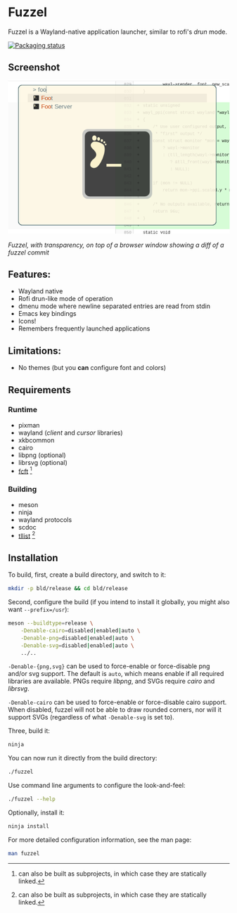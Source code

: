 # Fuzzel

Fuzzel is a Wayland-native application launcher, similar to rofi's
_drun_ mode.

[![Packaging status](https://repology.org/badge/vertical-allrepos/fuzzel.svg)](https://repology.org/project/fuzzel/versions)


## Screenshot

![Screenshot](doc/screenshot.png)

_Fuzzel, with transparency, on top of a browser window showing a diff of a fuzzel commit_


## Features:

- Wayland native
- Rofi drun-like mode of operation
- dmenu mode where newline separated entries are read from stdin
- Emacs key bindings
- Icons!
- Remembers frequently launched applications


## Limitations:

- No themes (but you **can** configure font and colors)


## Requirements

### Runtime

* pixman
* wayland (_client_ and _cursor_ libraries)
* xkbcommon
* cairo
* libpng (optional)
* librsvg (optional)
* [fcft](https://codeberg.org/dnkl/fcft) [^1]

[^1]: can also be built as subprojects, in which case they are
    statically linked.


### Building

* meson
* ninja
* wayland protocols
* scdoc
* [tllist](https://codeberg.org/dnkl/tllist) [^1]


## Installation

To build, first, create a build directory, and switch to it:
```sh
mkdir -p bld/release && cd bld/release
```

Second, configure the build (if you intend to install it globally, you
might also want `--prefix=/usr`):
```sh
meson --buildtype=release \
    -Denable-cairo=disabled|enabled|auto \
    -Denable-png=disabled|enabled|auto \
    -Denable-svg=disabled|enabled|auto \
    ../..
```

`-Denable-{png,svg}` can be used to force-enable or force-disable png
and/or svg support. The default is `auto`, which means enable if all
required libraries are available. PNGs require _libpng_, and SVGs
require _cairo_ and _librsvg_.

`-Denable-cairo` can be used to force-enable or force-disable cairo
support. When disabled, fuzzel will not be able to draw rounded
corners, nor will it support SVGs (regardless of what `-Denable-svg`
is set to).

Three, build it:
```sh
ninja
```

You can now run it directly from the build directory:
```sh
./fuzzel
```

Use command line arguments to configure the look-and-feel:
```sh
./fuzzel --help
```

Optionally, install it:
```sh
ninja install
```

For more detailed configuration information, see the man page:
```sh
man fuzzel
```
